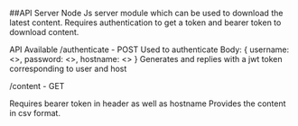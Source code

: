 ##API Server
Node Js server module which can be used to download the latest content.
Requires authentication to get a token and bearer token to download content.

API Available
/authenticate - POST
Used to authenticate 
Body: {
    username: <>,
    password: <>,
    hostname: <>
}
Generates and replies with a jwt token corresponding to user and host

/content - GET

Requires bearer token in header as well as hostname
Provides the content in csv format.